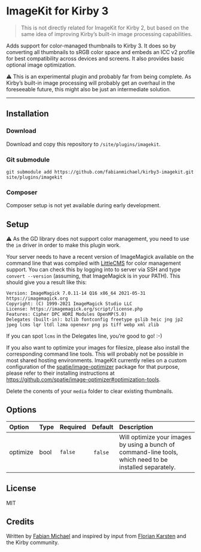 # ImageKit for Kirby 3

> This is not directly related for ImageKit for Kirby 2, but based on the same idea of improving Kirby’s built-in image processing capabilities.

Adds support for color-managed thumbnails to Kirby 3. It does so by converting all thumbnails to sRGB color space and embeds an ICC v2 profile for best compatibility across devices and screens. It also provides basic optional image optimization.

⚠️ This is an experimental plugin and probably far from being complete. As Kirby’s built-in image processing will probably get an overhaul in the foreseeable future, this might also be just an intermediate solution.

****

## Installation

### Download

Download and copy this repository to `/site/plugins/imagekit`.

### Git submodule

```
git submodule add https://github.com/fabianmichael/kirby3-imagekit.git site/plugins/imagekit
```

### Composer

Composer setup is not yet available during early development.

## Setup

⚠️ As the GD library does not support color management, you need to use the `im` driver in order to make this plugin work.

Your server needs to have a recent version of ImageMagick available on the command line that was compiled with [LittleCMS](https://www.littlecms.com/) for color management support. You can check this by logging into to server via SSH and type `convert --version` (assuming, that ImageMagick is in your PATH). This should give you a result like this:

```
Version: ImageMagick 7.0.11-14 Q16 x86_64 2021-05-31 https://imagemagick.org
Copyright: (C) 1999-2021 ImageMagick Studio LLC
License: https://imagemagick.org/script/license.php
Features: Cipher DPC HDRI Modules OpenMP(5.0)
Delegates (built-in): bzlib fontconfig freetype gslib heic jng jp2 jpeg lcms lqr ltdl lzma openexr png ps tiff webp xml zlib
```

If you can spot `lcms` in the Delegates line, you’re good to go! :-)

If you also want to optimize your images for filesize, please also install the corresponding command line tools. This will probably not be possible in most shared hosting environments. ImageKit currently relies on a custom configuration of the [spatie/image-optimizer](https://github.com/spatie/image-optimizer#optimization-tools) package for that purpose, please refer to their installing instructions at <https://github.com/spatie/image-optimizer#optimization-tools>.

Delete the conents of your `media` folder to clear existing thumbnails.

## Options

| Option | Type   | Required | Default                | Description                                        |
|:-------|:-------|:---------|:-----------------------|:---------------------------------------------------|
| optimize | bool | `false` | `false` | Will optimize your images by using a bunch of command-line tools, which need to be installed separately. |

## License

MIT

## Credits

Written by [Fabian Michael](https://fabianmichael.de) and inspired by input from [Florian Karsten](https://floriankarsten.com/) and the Kirby community.
